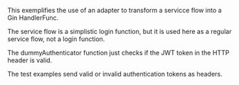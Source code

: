 This exemplifies the use of an adapter to transform a servicce flow into a Gin HandlerFunc.

The service flow is a simplistic login function, but it is used here as a regular service flow, not a login function.

The dummyAuthenticator function just checks if the JWT token in the HTTP header is valid.

The test examples send valid or invalid authentication tokens as headers.
